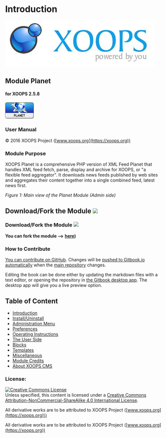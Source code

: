 # Introduction

![logoXoops.jpg](.gitbook/assets/logoxoops.jpg)

## Module Planet

#### for XOOPS 2.5.8
      
![logoModule.png](.gitbook/assets/logomodule.png)
            
### User Manual

© 2016 XOOPS Project ([www.xoops.org](https://xoops.org))  

### Module Purpose

XOOPS Planet is a comprehensive PHP version of XML Feed Planet that handles XML feed fetch, parse, display and archive for XOOPS, or "a flexible feed aggregator". It downloads news feeds published by web sites and aggregates their content together into a single combined feed, latest news first.

 _Figure 1: Main view of the Planet Module \(Admin side\)_

## Download/Fork the Module ![](https://xoops.org/images/forkit.png) 

### Download/Fork the Module ![](https://xoops.org/images/forkit.png)

**You can fork the module --&gt;** [**here**](https://github.com/XoopsModules25x/planet)**\)**

### How to Contribute

[You can contribute on GitHub](https://github.com/XoopsDocs/planet-tutorial). Changes will be [pushed to Gitbook.io automatically](https://www.gitbook.com/book/xoops/planet-tutorial/activity) when the [main repository](https://github.com/XoopsDocs/planet-tutorial) changes.

Editing the book can be done either by updating the markdown files with a text editor, or opening the repository in [the Gitbook desktop app](https://github.com/GitbookIO/editor/blob/master/README.md). The desktop app will give you a live preview option.

## Table of Content

* [Introduction](introduction.md)
* [Install/Uninstall](install-uninstall.md)
* [Administration Menu](administration-menu.md)
* [Preferences](preferences.md)
* [Operating Instructions](operating-instructions.md)
* [The User Side](the-user-side.md)
* [Blocks](blocks.md)
* [Templates](templates.md)
* [Miscellaneous](other.md) 
* [Module Credits](module-credits.md)
* [About XOOPS CMS](about-xoops-cms.md)

### License:

[![Creative Commons License](https://i.creativecommons.org/l/by-nc-sa/4.0/88x31.png)](http://creativecommons.org/licenses/by-nc-sa/4.0/)  
Unless specified, this content is licensed under a [Creative Commons Attribution-NonCommercial-ShareAlike 4.0 International License](http://creativecommons.org/licenses/by-nc-sa/4.0/).

All derivative works are to be attributed to XOOPS Project \([www.xoops.org](https://xoops.org)\)

All derivative works are to be attributed to XOOPS Project ([www.xoops.org](https://xoops.org))
